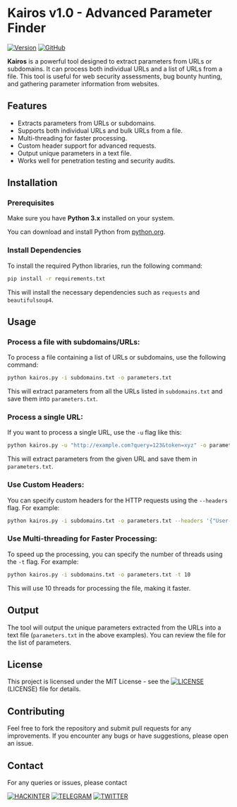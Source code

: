 # Kairos v1.0 - Advanced Parameter Finder
[![Version](https://img.shields.io/badge/Version-1.0.0-blue.svg)](https://github.com/hackinter/Archer/releases)
[![GitHub](https://img.shields.io/badge/GITHUB-HACKINTER-red.svg)](https://github.com/hackinter)

**Kairos** is a powerful tool designed to extract parameters from URLs or subdomains. It can process both individual URLs and a list of URLs from a file. This tool is useful for web security assessments, bug bounty hunting, and gathering parameter information from websites.

## Features
- Extracts parameters from URLs or subdomains.
- Supports both individual URLs and bulk URLs from a file.
- Multi-threading for faster processing.
- Custom header support for advanced requests.
- Output unique parameters in a text file.
- Works well for penetration testing and security audits.

## Installation

### Prerequisites
Make sure you have **Python 3.x** installed on your system.

You can download and install Python from [python.org](https://www.python.org/).

### Install Dependencies
To install the required Python libraries, run the following command:

```bash
pip install -r requirements.txt
```

This will install the necessary dependencies such as `requests` and `beautifulsoup4`.

## Usage

### Process a file with subdomains/URLs:
To process a file containing a list of URLs or subdomains, use the following command:

```bash
python kairos.py -i subdomains.txt -o parameters.txt
```

This will extract parameters from all the URLs listed in `subdomains.txt` and save them into `parameters.txt`.

### Process a single URL:
If you want to process a single URL, use the `-u` flag like this:

```bash
python kairos.py -u "http://example.com?query=123&token=xyz" -o parameters.txt
```

This will extract parameters from the given URL and save them in `parameters.txt`.

### Use Custom Headers:
You can specify custom headers for the HTTP requests using the `--headers` flag. For example:

```bash
python kairos.py -i subdomains.txt -o parameters.txt --headers '{"User-Agent": "Mozilla/5.0"}'
```

### Use Multi-threading for Faster Processing:
To speed up the processing, you can specify the number of threads using the `-t` flag. For example:

```bash
python kairos.py -i subdomains.txt -o parameters.txt -t 10
```

This will use 10 threads for processing the file, making it faster.

## Output
The tool will output the unique parameters extracted from the URLs into a text file (`parameters.txt` in the above examples). You can review the file for the list of parameters.

## License
This project is licensed under the MIT License - see the [![LICENSE](https://img.shields.io/badge/LICENSE-red.svg)](https://github.com/hackinter/kairos//blob/main/LICENSE)(LICENSE) file for details.

## Contributing
Feel free to fork the repository and submit pull requests for any improvements. If you encounter any bugs or have suggestions, please open an issue.

## Contact
For any queries or issues, please contact 


[![HACKINTER](https://img.shields.io/badge/HACKINTER-MAIL-red.svg)](mailto:ceh.ec.counselor147@gmail.com) 
[![TELEGRAM](https://img.shields.io/badge/HACKINTER-T.ME-blue.svg)](https://t.me/chat_with_hackinter_bot)
[![TWITTER](https://img.shields.io/badge/HACKINTER-TWITTER-gry.svg)](https://x.com/_anonix_z)
